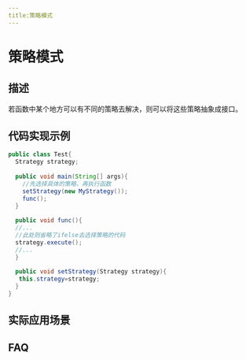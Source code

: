 ```yaml
---
title:策略模式
---
```


# 策略模式

## 描述
若函数中某个地方可以有不同的策略去解决，则可以将这些策略抽象成接口。
## 代码实现示例

```java
public class Test{
  Strategy strategy;
  
  public void main(String[] args){
    //先选择具体的策略，再执行函数
    setStrategy(new MyStrategy());
    func();
  }
  
  public void func(){
  //...
  //此处则省略了ifelse去选择策略的代码
  strategy.execute();
  //...
  }
  
  public void setStrategy(Strategy strategy){
   this.strategy=strategy;
  }
}
```

## 实际应用场景

## FAQ